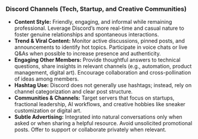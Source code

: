 ### Discord Channels (Tech, Startup, and Creative Communities)

- **Content Style:** Friendly, engaging, and informal while remaining professional. Leverage Discord’s more real-time and casual nature to foster genuine relationships and spontaneous interactions.
- **Trend & Viral Content:** Monitor active discussions, pinned posts, and announcements to identify hot topics. Participate in voice chats or live Q&As when possible to increase presence and authenticity.
- **Engaging Other Members:** Provide thoughtful answers to technical questions, share insights in relevant channels (e.g., automation, product management, digital art). Encourage collaboration and cross-pollination of ideas among members.
- **Hashtag Use:** Discord does not generally use hashtags; instead, rely on channel categorization and clear post structure.
- **Communities & Channels:** Target servers that focus on startups, fractional leadership, AI workflows, and creative hobbies like sneaker customization or digital art.
- **Subtle Advertising:** Integrated into natural conversations only when asked or when sharing a helpful resource. Avoid unsolicited promotional posts. Offer to support or collaborate privately when relevant.
